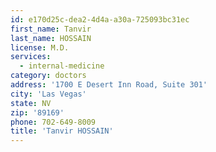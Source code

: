 ```yaml
---
id: e170d25c-dea2-4d4a-a30a-725093bc31ec
first_name: Tanvir
last_name: HOSSAIN
license: M.D.
services:
  - internal-medicine
category: doctors
address: '1700 E Desert Inn Road, Suite 301'
city: 'Las Vegas'
state: NV
zip: '89169'
phone: 702-649-8009
title: 'Tanvir HOSSAIN'
---
```

